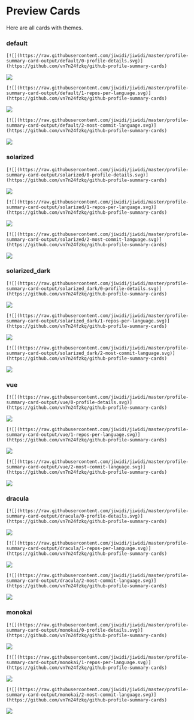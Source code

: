 
# Preview Cards

Here are all cards with themes.


### default


```
[![](https://raw.githubusercontent.com/jiwidi/jiwidi/master/profile-summary-card-output/default/0-profile-details.svg)](https://github.com/vn7n24fzkq/github-profile-summary-cards)
```
![](https://raw.githubusercontent.com/jiwidi/jiwidi/master/profile-summary-card-output/default/0-profile-details.svg)


```
[![](https://raw.githubusercontent.com/jiwidi/jiwidi/master/profile-summary-card-output/default/1-repos-per-language.svg)](https://github.com/vn7n24fzkq/github-profile-summary-cards)
```
![](https://raw.githubusercontent.com/jiwidi/jiwidi/master/profile-summary-card-output/default/1-repos-per-language.svg)


```
[![](https://raw.githubusercontent.com/jiwidi/jiwidi/master/profile-summary-card-output/default/2-most-commit-language.svg)](https://github.com/vn7n24fzkq/github-profile-summary-cards)
```
![](https://raw.githubusercontent.com/jiwidi/jiwidi/master/profile-summary-card-output/default/2-most-commit-language.svg)


### solarized


```
[![](https://raw.githubusercontent.com/jiwidi/jiwidi/master/profile-summary-card-output/solarized/0-profile-details.svg)](https://github.com/vn7n24fzkq/github-profile-summary-cards)
```
![](https://raw.githubusercontent.com/jiwidi/jiwidi/master/profile-summary-card-output/solarized/0-profile-details.svg)


```
[![](https://raw.githubusercontent.com/jiwidi/jiwidi/master/profile-summary-card-output/solarized/1-repos-per-language.svg)](https://github.com/vn7n24fzkq/github-profile-summary-cards)
```
![](https://raw.githubusercontent.com/jiwidi/jiwidi/master/profile-summary-card-output/solarized/1-repos-per-language.svg)


```
[![](https://raw.githubusercontent.com/jiwidi/jiwidi/master/profile-summary-card-output/solarized/2-most-commit-language.svg)](https://github.com/vn7n24fzkq/github-profile-summary-cards)
```
![](https://raw.githubusercontent.com/jiwidi/jiwidi/master/profile-summary-card-output/solarized/2-most-commit-language.svg)


### solarized_dark


```
[![](https://raw.githubusercontent.com/jiwidi/jiwidi/master/profile-summary-card-output/solarized_dark/0-profile-details.svg)](https://github.com/vn7n24fzkq/github-profile-summary-cards)
```
![](https://raw.githubusercontent.com/jiwidi/jiwidi/master/profile-summary-card-output/solarized_dark/0-profile-details.svg)


```
[![](https://raw.githubusercontent.com/jiwidi/jiwidi/master/profile-summary-card-output/solarized_dark/1-repos-per-language.svg)](https://github.com/vn7n24fzkq/github-profile-summary-cards)
```
![](https://raw.githubusercontent.com/jiwidi/jiwidi/master/profile-summary-card-output/solarized_dark/1-repos-per-language.svg)


```
[![](https://raw.githubusercontent.com/jiwidi/jiwidi/master/profile-summary-card-output/solarized_dark/2-most-commit-language.svg)](https://github.com/vn7n24fzkq/github-profile-summary-cards)
```
![](https://raw.githubusercontent.com/jiwidi/jiwidi/master/profile-summary-card-output/solarized_dark/2-most-commit-language.svg)


### vue


```
[![](https://raw.githubusercontent.com/jiwidi/jiwidi/master/profile-summary-card-output/vue/0-profile-details.svg)](https://github.com/vn7n24fzkq/github-profile-summary-cards)
```
![](https://raw.githubusercontent.com/jiwidi/jiwidi/master/profile-summary-card-output/vue/0-profile-details.svg)


```
[![](https://raw.githubusercontent.com/jiwidi/jiwidi/master/profile-summary-card-output/vue/1-repos-per-language.svg)](https://github.com/vn7n24fzkq/github-profile-summary-cards)
```
![](https://raw.githubusercontent.com/jiwidi/jiwidi/master/profile-summary-card-output/vue/1-repos-per-language.svg)


```
[![](https://raw.githubusercontent.com/jiwidi/jiwidi/master/profile-summary-card-output/vue/2-most-commit-language.svg)](https://github.com/vn7n24fzkq/github-profile-summary-cards)
```
![](https://raw.githubusercontent.com/jiwidi/jiwidi/master/profile-summary-card-output/vue/2-most-commit-language.svg)


### dracula


```
[![](https://raw.githubusercontent.com/jiwidi/jiwidi/master/profile-summary-card-output/dracula/0-profile-details.svg)](https://github.com/vn7n24fzkq/github-profile-summary-cards)
```
![](https://raw.githubusercontent.com/jiwidi/jiwidi/master/profile-summary-card-output/dracula/0-profile-details.svg)


```
[![](https://raw.githubusercontent.com/jiwidi/jiwidi/master/profile-summary-card-output/dracula/1-repos-per-language.svg)](https://github.com/vn7n24fzkq/github-profile-summary-cards)
```
![](https://raw.githubusercontent.com/jiwidi/jiwidi/master/profile-summary-card-output/dracula/1-repos-per-language.svg)


```
[![](https://raw.githubusercontent.com/jiwidi/jiwidi/master/profile-summary-card-output/dracula/2-most-commit-language.svg)](https://github.com/vn7n24fzkq/github-profile-summary-cards)
```
![](https://raw.githubusercontent.com/jiwidi/jiwidi/master/profile-summary-card-output/dracula/2-most-commit-language.svg)


### monokai


```
[![](https://raw.githubusercontent.com/jiwidi/jiwidi/master/profile-summary-card-output/monokai/0-profile-details.svg)](https://github.com/vn7n24fzkq/github-profile-summary-cards)
```
![](https://raw.githubusercontent.com/jiwidi/jiwidi/master/profile-summary-card-output/monokai/0-profile-details.svg)


```
[![](https://raw.githubusercontent.com/jiwidi/jiwidi/master/profile-summary-card-output/monokai/1-repos-per-language.svg)](https://github.com/vn7n24fzkq/github-profile-summary-cards)
```
![](https://raw.githubusercontent.com/jiwidi/jiwidi/master/profile-summary-card-output/monokai/1-repos-per-language.svg)


```
[![](https://raw.githubusercontent.com/jiwidi/jiwidi/master/profile-summary-card-output/monokai/2-most-commit-language.svg)](https://github.com/vn7n24fzkq/github-profile-summary-cards)
```
![](https://raw.githubusercontent.com/jiwidi/jiwidi/master/profile-summary-card-output/monokai/2-most-commit-language.svg)

